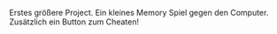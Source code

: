 Erstes größere Project.
Ein kleines Memory Spiel gegen den Computer.
Zusätzlich ein Button zum Cheaten!
